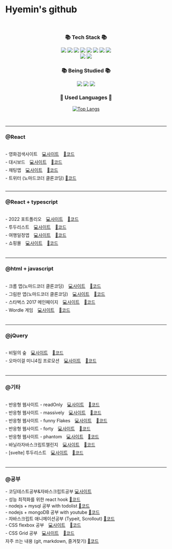 # Hyemin's github

<br>

  <h3 align="center">📚 Tech Stack 📚</h3>
  <p align="center">
  <img src="https://img.shields.io/badge/Html5-orange?style=flat-square&logo=html5&logoColor=white"/>
  <img src="https://img.shields.io/badge/CSS3-blue?style=flat-square&logo=css3&logoColor=white"/>
  <img src="https://img.shields.io/badge/Javascript-FFCA28?style=flat-square&logo=javascript&logoColor=white"/>
  <img src="https://img.shields.io/badge/React-61dafb?style=flat-square&logo=React&logoColor=white"/>
  <img src="https://img.shields.io/badge/Redux-764ABC?style=flat-square&logo=Redux&logoColor=white"/>
   <img src="https://img.shields.io/badge/Github-181717?style=flat-square&logo=Github&logoColor=white"/>
  <img src="https://img.shields.io/badge/Sass-CC6699?style=flat-square&logo=Sass&logoColor=white"/>
  <img src="https://img.shields.io/badge/Bootstrap-7952B3?style=flat-square&logo=Bootstrap&logoColor=white"/>
  <br>
  <img src="https://img.shields.io/badge/Adobe Photoshop-31A8FF?style=flat-square&logo=photoshop&logoColor=white"/>
  <img src="https://img.shields.io/badge/Adobe Illustrator-FF9A00?style=flat-square&logo=photoshop&logoColor=white"/>
  </p>
  
  <h3 align="center">📚 Being Studied 📚</h3>
  <p align="center">
  <img src="https://img.shields.io/badge/TypeScript-3178C6?style=flat-square&logo=TypeScript&logoColor=white"/>
  <img src="https://img.shields.io/badge/Node.js-339933?style=flat-square&logo=Node.js&logoColor=white"/>
  <img src="https://img.shields.io/badge/MongoDB-47A248e?style=flat-square&logo=MongoDB&logoColor=white"/>
  </p>


<h3 align="center">🌈 Used Languages 🌈</h3>
<div align="center">
  
[![Top Langs](https://github-readme-stats.vercel.app/api/top-langs/?username=hyemin12&layout=compact)](https://github.com/hyemin12/github-readme-stats)
</div>


<br>
<hr>



<h3>@React</h3>
<br>
<div>
  <span>- 영화검색사이트</span>
  <a href="https://react-movie-app-1f5ff8.netlify.app/" target="_blank" style="margin: 0 10px;">💻사이트</a>
  <a href="https://github.com/hyemin12/react-movie-app" target="_blank">🔧코드</a>
</div>
<div>
  <span>- 대시보드</span>
  <a href="https://lucid-yonath-d614bb.netlify.app/" target="_blank" style="margin: 0 10px;">💻사이트</a>
  <a href="https://github.com/hyemin12/react-dashboard-app2" target="_blank">🔧코드</a>
</div>
<div>
  <span>- 채팅앱</span>
  <a href="https://wizardly-hermann-7fecb3.netlify.app/" target="_blank" style="margin: 0 10px;">💻사이트</a>
  <a href="https://github.com/hyemin12/gomin-talk-app" target="_blank">🔧코드</a>
</div>
<div>
  <span>- 트위터 (노마드코더 클론코딩)</span>
  <a href="https://github.com/hyemin12/react-firebase-twitter" target="_blank">🔧코드</a>
</div>

<br>
<hr>
  
<h3>@React + typescript</h3>
<br>
<div>
  <span>- 2022 포트폴리오</span>
  <a href="https://h-m-portfolio.netlify.app/" target="_blank" style="margin: 0 10px;">💻사이트</a>
  <a href="https://github.com/hyemin12/2022_portfolio" target="_blank">🔧코드</a>
</div>
<div>
  <span>- 투두리스트</span>
  <a href="https://hm-tsc-todo-app.netlify.app" target="_blank" style="margin: 0 10px;">💻사이트</a>
  <a href="https://github.com/hyemin12/typescript-todo-app" target="_blank">🔧코드</a>
</div>
<div>
  <span>- 여행일정앱</span>
  <a href="https://hyemin12.github.io/typescript-hyemin-app" target="_blank" style="margin: 0 10px;">💻사이트</a>
  <a href="https://github.com/hyemin12/typescript-hyemin-app" target="_blank">🔧코드</a>
</div>
<div>
  <span>- 쇼핑몰</span>
  <a href="https://h-m-shop.netlify.app/" target="_blank" style="margin: 0 10px;">💻사이트</a>
  <a href="https://github.com/hyemin12/react-shop-practice-app/" target="_blank">🔧코드</a>
</div>

<br>
<hr>

<h3>@html + javascript</h3>
<br>
<div>
  <span>- 크롬 앱(노마드코더 클론코딩)</span>
  <a href="https://hyemin12.github.io/vanillaJS-chrome-app/" target="_blank" style="margin: 0 10px;">💻사이트</a>
  <a href="https://github.com/hyemin12/vanillaJS-chrome-app" target="_blank">🔧코드</a>
</div>
<div>
  <span>- 그림판 앱(노마드코더 클론코딩)</span>
  <a href="https://hyemin12.github.io/vanillaJS-paint-app/" target="_blank" style="margin: 0 10px;">💻사이트</a>
  <a href="https://github.com/hyemin12/vanillaJS-paint-app" target="_blank">🔧코드</a>
</div>
<div>
  <span>- 스타벅스 2017 메인페이지</span>
  <a href="https://starbucks-responsive-app-ee135b.netlify.app" target="_blank" style="margin: 0 10px;">💻사이트</a>
  <a href="https://github.com/hyemin12/vanilla-starbucks-app" target="_blank">🔧코드</a>
</div>
<div>
  <span>- Wordle 게임</span>
  <a href="https://hyemin12.github.io/vanillaJS-wordle-app/" target="_blank" style="margin: 0 10px;">💻사이트</a>
  <a href="https://github.com/hyemin12/vanillaJS-wordle-app" target="_blank">🔧코드</a>
</div>
<br>
<hr>

<h3>@jQuery</h3>
<br>
<div>
  <span>- 비밀의 숲</span>
  <a href="https://hyemin12.github.io/web-design-portfolio/01Stranger2/" target="_blank" style="margin: 0 10px;">💻사이트</a>
  <a href="https://github.com/hyemin12/web-design-portfolio/01Stranger2/" target="_blank">🔧코드</a>
</div>
<div>
  <span>- 오마이걸 미니4집 프로모션</span>
  <a href="https://hyemin12.github.io/web-design-portfolio/03OHMYGIRL/index2.html" target="_blank" style="margin: 0 10px;">💻사이트</a>
  <a href="https://github.com/hyemin12/web-design-portfolio/03OHMYGIRL" target="_blank">🔧코드</a>
</div>

<br>
<hr>

<h3>@기타</h3>
<br>

<div>
  <span>- 반응형 웹사이트 - readOnly</span>
  <a href="https://hyemin12.github.io/responsive-webstie-readOnly/" target="_blank" style="margin: 0 10px;">💻사이트</a>
  <a href="https://github.com/hyemin12/responsive-webstie-readOnly" target="_blank">🔧코드</a>
</div>
<div>
  <span>- 반응형 웹사이트 - massively</span>
  <a href="https://hyemin12.github.io/responsive-webstie-massively/" target="_blank" style="margin: 0 10px;">💻사이트</a>
  <a href="https://github.com/hyemin12/responsive-webstie-massively" target="_blank">🔧코드</a>
</div>
<div>
  <span>- 반응형 웹사이트 - funny Flakes</span>
  <a href="https://hyemin12.github.io/responsive-webstie-funnyFlakes/" target="_blank" style="margin: 0 10px;">💻사이트</a>
  <a href="https://github.com/hyemin12/responsive-webstie-funnyFlakes" target="_blank">🔧코드</a>
</div>
<div>
  <span>- 반응형 웹사이트 - forty</span>
  <a href="https://hyemin12.github.io/responsive-webstie-forty/" target="_blank" style="margin: 0 10px;">💻사이트</a>
  <a href="https://github.com/hyemin12/responsive-webstie-forty/" target="_blank">🔧코드</a>
</div>
<div>
  <span>- 반응형 웹사이트 - phantom</span>
  <a href="https://hyemin12.github.io/responsive-webstie-phantom/" target="_blank" style="margin: 0 10px;">💻사이트</a>
  <a href="https://github.com/hyemin12/responsive-webstie-phantom/" target="_blank">🔧코드</a>
</div>

<div>
  <span>- 바닐라자바스크립트챌린지</span>
  <a href="https://hyemin12.github.io/vanillaJS-challenge/" target="_blank" style="margin: 0 10px;">💻사이트</a>
  <a href="https://github.com/hyemin12/vanillaJS-challenge/" target="_blank">🔧코드</a>
</div>

<div>
  <span>- [svelte] 투두리스트 </span>
  <a href="https://mystifying-mirzakhani-7de8d4.netlify.app/" target="_blank" style="margin: 0 10px;">💻사이트</a>
  <a href="https://github.com/hyemin12/svelte-todo-app" target="_blank">🔧코드</a>
</div>

<br>
<hr>
<h3>@공부</h4>
<div>
  <span>- 코딩테스트공부&자바스크립트공부</span>
  <a href="https://hyemin12.github.io/codingtest_">💻사이트</a>
</div>
<div><span>- 성능 최적화를 위한 react hook </span>
  <a href="https://github.com/hyemin12/react-hook-study" target="_blank">🔧코드</a></div>
<div>
  <span>- nodejs + mysql 공부 with todolist</span>
  <a href="https://github.com/hyemin12/typescript-todo-nodejs" target="_blank">🔧코드</a>
</div>
<div>
  <span>- nodejs + mongoDB 공부 with youtube</span>
  <a href="https://github.com/hyemin12/nodejs_mongodb" target="_blank">🔧코드</a>
</div>
<div>
  <span>- 자바스크립트 애니메이션공부 (Typeit, Scrollout)</span>
  <a href="https://github.com/hyemin12/javascript-animation" target="_blank">🔧코드</a>
</div>
<div>
  <span>- CSS flexbox 공부</span>
  <a href="https://hyemin12.github.io/css-flexbox/" target="_blank" style="margin: 0 10px;">💻사이트</a>
  <a href="https://github.com/hyemin12/css-flexbox/" target="_blank">🔧코드</a>
  
</div>
<div>
  <span>- CSS Grid 공부</span>
  <a href="https://hyemin12.github.io/css-grid/" target="_blank" style="margin: 0 10px;">💻사이트</a>
  <a href="https://github.com/hyemin12/css-grid/" target="_blank">🔧코드</a>
</div>
<div>
  <span> 자주 쓰는 내용 (git, markdown, 즐겨찾기) </span>
  <a href="https://github.com/hyemin12/hye--min/" target="_blank">🔧코드</a>
</div>
